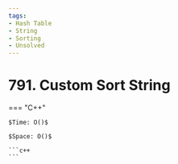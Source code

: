 ```yaml
---
tags:
- Hash Table
- String
- Sorting
- Unsolved
---
```



# 791. Custom Sort String

=== "C++"

    $Time: O()$

    $Space: O()$

    ```c++
    ```